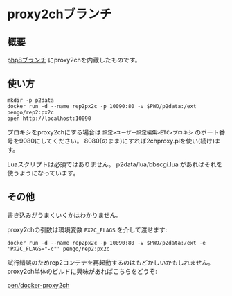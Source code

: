 # proxy2chブランチ

## 概要

[php8ブランチ](https://github.com/pen/docker-rep2/tree/php8)
にproxy2chを内蔵したものです。

## 使い方

```shell
mkdir -p p2data
docker run -d --name rep2px2c -p 10090:80 -v $PWD/p2data:/ext pengo/rep2:px2c
open http://localhost:10090
```

プロキシをproxy2chにする場合は
`設定>ユーザー設定編集>ETC>プロキシ`
のポート番号を9080にしてください。
8080(のまま)にすれば2chproxy.plを使い(続け)ます。

Luaスクリプトは必須ではありません。
p2data/lua/bbscgi.lua があればそれを使うようになっています。

## その他

書き込みがうまくいくかはわかりません。

proxy2chの引数は環境変数 `PX2C_FLAGS` を介して渡せます:

```
docker run -d --name rep2px2c -p 10090:80 -v $PWD/p2data:/ext -e 'PX2C_FLAGS="-c"' pengo/rep2:px2c
```

試行錯誤のためrep2コンテナを再起動するのはもどかしいかもしれません。
proxy2ch単体のビルドに興味があればこちらをどうぞ:

[pen/docker-proxy2ch](https://github.com/pen/docker-proxy2ch)
